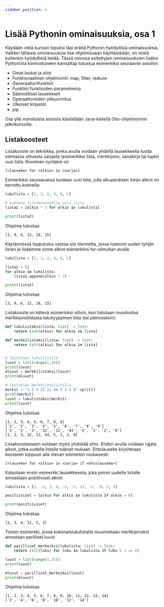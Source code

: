```yaml
---
sidebar_position: 4
---
```


# Lisää Pythonin ominaisuuksia, osa 1

Käydään vielä kurssin lopuksi läpi eräitä Pythonin hyödyllisiä ominaisuuksia. Vaikkei tällaisia ominaisuuksia itse ohjelmissaan käyttäisikään, on niistä kuitenkin hyödyllistä tietää. Tässä osiossa esitettyjen ominaisuuksien lisäksi Pythonista kiinnostuneen kannattaa tutustua esimerkiksi seuraaviin asioihin:

- Omat luokat ja oliot
- Funktionaalinen ohjelmointi: map, filter, reduce
- Generaattorifunktiot
- Funktiot funktioiden parametreina
- Säännölliset lausekkeet
- Operaattoreiden ylikuormitus
- Ulkoiset kirjastot
- pip

Osa yllä mainituista asioista käsitellään Java-kielellä Olio-ohjelmoinnin jatkokurssilla.

## Listakoosteet

Listakooste on tekniikka, jonka avulla voidaan yhdellä lausekkeella luoda olemassa olevasta sarjasta (esimerkiksi lista, merkkijono, sanakirja tai tuple) uusi lista. Koosteen syntaksi on

`[<lauseke> for <alkio> in <sarja>]`

Esimerkiksi seuraavassa luodaan uusi lista, jolla alkuperäisen listan alkiot on kerrottu kolmella:

```python 
lukulista = [1, 3, 2, 4, 6, 5]

# Luodaan listakoosteella uusi lista
lista2 = [alkio * 3 for alkio in lukulista]

print(lista2)
 ```

Ohjelma tulostaa:
```
[3, 9, 6, 12, 18, 15]
 ```

Käytännössä lopputulos vastaa siis tilannetta, jossa luomme uuden tyhjän listan ja lisäämme sinne alkiot esimerkiksi for-silmukan avulla:

```python 
lukulista = [1, 3, 2, 4, 6, 5]

lista2 = []
for alkio in lukulista:
    lista2.append(alkio * 3)

print(lista2)
 ```

Ohjelma tulostaa:
```
[3, 9, 6, 12, 18, 15]
 ```

Listakooste on kätevä esimerkiksi silloin, kun halutaan muodostaa merkkijonolistasta lukutyyppinen lista (tai päinvastoin):

```python 
def lukulistaksi(lista: list) -> list:
    return [int(alkio) for alkio in lista]

def merkkilistaksi(lista: list) -> list:
    return [str(alkio) for alkio in lista]


# Testataan lukulistalla
luvut = list(range(1,10))
print(luvut)
mluvut = merkkilistaksi(luvut)
print(mluvut)

# Testataan merkkijonolistalla
merkit = "1 2 3 22 11 44 5 3 2 9".split()
print(merkit)
luvut = lukulistaksi(merkit)
print(luvut)
 ```

Ohjelma tulostaa:
```
[1, 2, 3, 4, 5, 6, 7, 8, 9]
['1', '2', '3', '4', '5', '6', '7', '8', '9']
['1', '2', '3', '22', '11', '44', '5', '3', '2', '9']
[1, 2, 3, 22, 11, 44, 5, 3, 2, 9]
 ```

Listakoosteeseen voidaan myös yhdistää ehto. Ehdon avulla voidaan rajata alkiot, jotka uudelle listalle tulevat mukaan. Ehtolauseke kirjoitetaan koosteen loppuun alla olevan esimerkin mukaisesti:

`[<lauseke> for <alkio> in <sarja> if <ehtolauseke>]`

Katsotaan ensin esimerkki lausekkeesta, joka poimii uudelle listalle ainoastaan positiiviset alkiot:

```python 
lukulista = [2, -2, 3, 4, -1, -5, 11, -3, -9, 2, 3]

positiiviset = [alkio for alkio in lukulista if alkio > 0]

print(positiiviset)
 ```

Ohjelma tulostaa:
```
[2, 3, 4, 11, 2, 3]
 ```

Toinen esimerkki, jossa kokonaislukulistalta muunnetaan merkkijonoksi ainostaan parilliset luvut:

```python 
def parilliset_merkeiksi(lukulista: list) -> list:
    return [str(luku) for luku in lukulista if luku % 2 == 0]

luvut = list(range(1,15))
print(luvut)

mluvut = parilliset_merkeiksi(luvut)
print(mluvut)
 ```

Ohjelma tulostaa:
``` 
[1, 2, 3, 4, 5, 6, 7, 8, 9, 10, 11, 12, 13, 14]
['2', '4', '6', '8', '10', '12', '14']
 ```